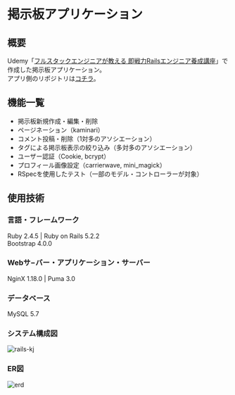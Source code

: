 # 掲示板アプリケーション
## 概要
Udemy「[フルスタックエンジニアが教える 即戦力Railsエンジニア養成講座](https://www.udemy.com/course/rails-kj/)」で作成した掲示板アプリケーション。  
アプリ側のリポジトリは[コチラ](https://github.com/KoheiNishino/udemy-rails-kj-infra)。

## 機能一覧
* 掲示板新規作成・編集・削除
* ページネーション（kaminari）
* コメント投稿・削除（1対多のアソシエーション）
* タグによる掲示板表示の絞り込み（多対多のアソシエーション）
* ユーザー認証（Cookie, bcrypt）
* プロフィール画像設定（carrierwave, mini_magick）
* RSpecを使用したテスト（一部のモデル・コントローラーが対象）

## 使用技術
### 言語・フレームワーク
Ruby 2.4.5 | Ruby on Rails 5.2.2  
Bootstrap 4.0.0

### Webサ−バー・アプリケーション・サーバー
NginX 1.18.0 | Puma 3.0

### データベース
MySQL 5.7

### システム構成図
![rails-kj](https://user-images.githubusercontent.com/58029195/92391030-ee8e3500-f156-11ea-9527-ea2b6bfeb18b.png)

### ER図
![erd](https://user-images.githubusercontent.com/58029195/93851876-e6ec9580-fceb-11ea-8a0c-1ccbc7ea4e6a.png)